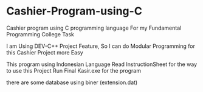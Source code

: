 # Cashier-Program-using-C
Cashier program using C programming language
For my Fundamental Programming College Task 

I am Using DEV-C++ Project Feature, So I can do Modular Programming for this Cashier Project more Easy

This program using Indonesian Language
Read InstructionSheet for the way to use this Project
Run Final Kasir.exe for the program

there are some database using biner (extension.dat)
